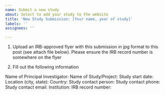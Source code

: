 ```yaml
---
name: Submit a new study
about: Select to add your study to the website
title: 'New Study Submission: [Your name, year of study]'
labels: ''
assignees: ''

---
```


1. Upload an IRB-approved flyer with this submission in jpg format to this post (see attach file below). Please ensure the IRB record number is somewhere on the flyer

2. Fill out the following information

Name of Principal Investigator:
Name of Study/Project:
Study start date: 
Location (city, state):
Country:
Study contact person:
Study contact phone:
Study contact email:
Institution:
IRB record number:
